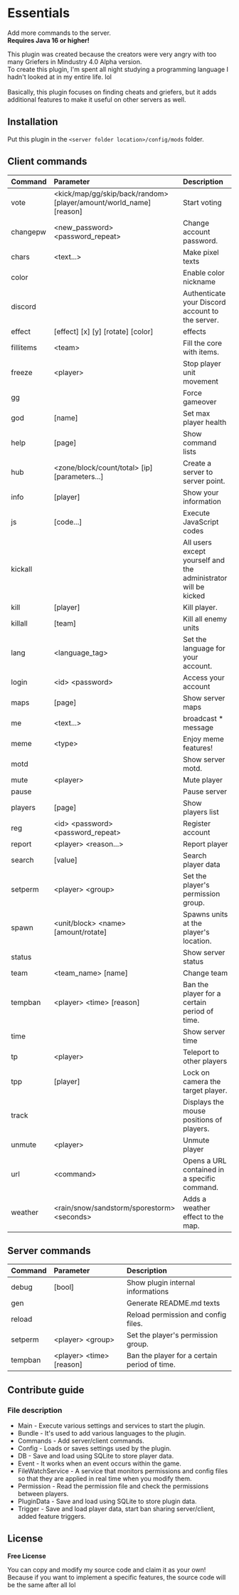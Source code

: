 # Essentials
Add more commands to the server.<br>
**__Requires Java 16 or higher!__**

This plugin was created because the creators were very angry with too many Griefers in Mindustry 4.0 Alpha version.<br>
To create this plugin, I'm spent all night studying a programming language I hadn't looked at in my entire life. lol<br><br>
Basically, this plugin focuses on finding cheats and griefers, but it adds additional features to make it useful on other servers as well.

## Installation
Put this plugin in the ``<server folder location>/config/mods`` folder.

## Client commands
| Command   | Parameter                                                                | Description                                                    |
|:----------|:-------------------------------------------------------------------------|:---------------------------------------------------------------|
| vote      | &lt;kick/map/gg/skip/back/random&gt; [player/amount/world_name] [reason] | Start voting                                                   |
| changepw  | &lt;new_password&gt; &lt;password_repeat&gt;                             | Change account password.                                       |
| chars     | &lt;text...&gt;                                                          | Make pixel texts                                               |
| color     |                                                                          | Enable color nickname                                          |
| discord   |                                                                          | Authenticate your Discord account to the server.               |
| effect    | [effect] [x] [y] [rotate] [color]                                        | effects                                                        |
| fillitems | &lt;team&gt;                                                             | Fill the core with items.                                      |
| freeze    | &lt;player&gt;                                                           | Stop player unit movement                                      |
| gg        |                                                                          | Force gameover                                                 |
| god       | [name]                                                                   | Set max player health                                          |
| help      | [page]                                                                   | Show command lists                                             |
| hub       | &lt;zone/block/count/total&gt; [ip] [parameters...]                      | Create a server to server point.                               |
| info      | [player]                                                                 | Show your information                                          |
| js        | [code...]                                                                | Execute JavaScript codes                                       |
| kickall   |                                                                          | All users except yourself and the administrator will be kicked |
| kill      | [player]                                                                 | Kill player.                                                   |
| killall   | [team]                                                                   | Kill all enemy units                                           |
| lang      | &lt;language_tag&gt;                                                     | Set the language for your account.                             |
| login     | &lt;id&gt; &lt;password&gt;                                              | Access your account                                            |
| maps      | [page]                                                                   | Show server maps                                               |
| me        | &lt;text...&gt;                                                          | broadcast * message                                            |
| meme      | &lt;type&gt;                                                             | Enjoy meme features!                                           |
| motd      |                                                                          | Show server motd.                                              |
| mute      | &lt;player&gt;                                                           | Mute player                                                    |
| pause     |                                                                          | Pause server                                                   |
| players   | [page]                                                                   | Show players list                                              |
| reg       | &lt;id&gt; &lt;password&gt; &lt;password_repeat&gt;                      | Register account                                               |
| report    | &lt;player&gt; &lt;reason...&gt;                                         | Report player                                                  |
| search    | [value]                                                                  | Search player data                                             |
| setperm   | &lt;player&gt; &lt;group&gt;                                             | Set the player's permission group.                             |
| spawn     | &lt;unit/block&gt; &lt;name&gt; [amount/rotate]                          | Spawns units at the player's location.                         |
| status    |                                                                          | Show server status                                             |
| team      | &lt;team_name&gt; [name]                                                 | Change team                                                    |
| tempban   | &lt;player&gt; &lt;time&gt; [reason]                                     | Ban the player for a certain period of time.                   |
| time      |                                                                          | Show server time                                               |
| tp        | &lt;player&gt;                                                           | Teleport to other players                                      |
| tpp       | [player]                                                                 | Lock on camera the target player.                              |
| track     |                                                                          | Displays the mouse positions of players.                       |
| unmute    | &lt;player&gt;                                                           | Unmute player                                                  |
| url       | &lt;command&gt;                                                          | Opens a URL contained in a specific command.                   |
| weather   | &lt;rain/snow/sandstorm/sporestorm&gt; &lt;seconds&gt;                   | Adds a weather effect to the map.                              |


## Server commands
| Command | Parameter                            | Description                                  |
|:--------|:-------------------------------------|:---------------------------------------------|
| debug   | [bool]                               | Show plugin internal informations            |
| gen     |                                      | Generate README.md texts                     |
| reload  |                                      | Reload permission and config files.          |
| setperm | &lt;player&gt; &lt;group&gt;         | Set the player's permission group.           |
| tempban | &lt;player&gt; &lt;time&gt; [reason] | Ban the player for a certain period of time. |

## Contribute guide
### File description
* Main - Execute various settings and services to start the plugin.
* Bundle - It's used to add various languages to the plugin.
* Commands - Add server/client commands.
* Config - Loads or saves settings used by the plugin.
* DB - Save and load using SQLite to store player data.
* Event - It works when an event occurs within the game.
* FileWatchService - A service that monitors permissions and config files so that they are applied in real time when you modify them.
* Permission - Read the permission file and check the permissions between players.
* PluginData - Save and load using SQLite to store plugin data.
* Trigger - Save and load player data, start ban sharing server/client, added feature triggers.

## License
**Free License**

You can copy and modify my source code and claim it as your own!<br>
Because if you want to implement a specific features, the source code will be the same after all lol